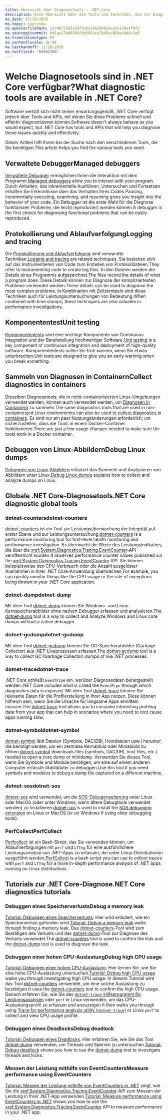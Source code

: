 ```yaml
---
title: Übersicht über Diagnosetools – .NET Core
description: Eine Übersicht über die Tools und Techniken, die zur Diagnose von .NET Core-Anwendungen zur Verfügung stehen.
ms.date: 07/16/2020
ms.topic: overview
ms.openlocfilehash: 3274b72363a3df1dbe1bb29492eedcb134a4f9f2
ms.sourcegitcommit: 6d1ae17e60384f3b5953ca7b45ac859ec6d4c3a0
ms.translationtype: HT
ms.contentlocale: de-DE
ms.lasthandoff: 11/20/2020
ms.locfileid: "94982308"
---
```

# <a name="what-diagnostic-tools-are-available-in-net-core"></a><span data-ttu-id="db1f9-103">Welche Diagnosetools sind in .NET Core verfügbar?</span><span class="sxs-lookup"><span data-stu-id="db1f9-103">What diagnostic tools are available in .NET Core?</span></span>

<span data-ttu-id="db1f9-104">Software verhält sich nicht immer erwartungsgemäß, .NET Core verfügt jedoch über Tools und APIs, mit denen Sie diese Probleme schnell und effektiv diagnostizieren können.</span><span class="sxs-lookup"><span data-stu-id="db1f9-104">Software doesn't always behave as you would expect, but .NET Core has tools and APIs that will help you diagnose these issues quickly and effectively.</span></span>

<span data-ttu-id="db1f9-105">Dieser Artikel hilft Ihnen bei der Suche nach den verschiedenen Tools, die Sie benötigen.</span><span class="sxs-lookup"><span data-stu-id="db1f9-105">This article helps you find the various tools you need.</span></span>

## <a name="managed-debuggers"></a><span data-ttu-id="db1f9-106">Verwaltete Debugger</span><span class="sxs-lookup"><span data-stu-id="db1f9-106">Managed debuggers</span></span>

<span data-ttu-id="db1f9-107">[Verwaltete Debugger](managed-debuggers.md) ermöglichen Ihnen die Interaktion mit dem Programm.</span><span class="sxs-lookup"><span data-stu-id="db1f9-107">[Managed debuggers](managed-debuggers.md) allow you to interact with your program.</span></span> <span data-ttu-id="db1f9-108">Durch Anhalten, das inkrementelle Ausführen, Untersuchen und Fortsetzen erhalten Sie Erkenntnisse über das Verhalten Ihres Codes.</span><span class="sxs-lookup"><span data-stu-id="db1f9-108">Pausing, incrementally executing, examining,  and resuming gives you insight into the behavior of your code.</span></span> <span data-ttu-id="db1f9-109">Ein Debugger ist die erste Wahl für die Diagnose funktionaler Probleme, die leicht reproduziert werden können.</span><span class="sxs-lookup"><span data-stu-id="db1f9-109">A debugger is the first choice for diagnosing functional problems that can be easily reproduced.</span></span>

## <a name="logging-and-tracing"></a><span data-ttu-id="db1f9-110">Protokollierung und Ablaufverfolgung</span><span class="sxs-lookup"><span data-stu-id="db1f9-110">Logging and tracing</span></span>

<span data-ttu-id="db1f9-111">Die [Protokollierung und Ablaufverfolgung](logging-tracing.md) sind verwandte Techniken.</span><span class="sxs-lookup"><span data-stu-id="db1f9-111">[Logging and tracing](logging-tracing.md) are related techniques.</span></span> <span data-ttu-id="db1f9-112">Sie beziehen sich auf das Instrumentieren von Code zum Erstellen von Protokolldateien.</span><span class="sxs-lookup"><span data-stu-id="db1f9-112">They refer to instrumenting code to create log files.</span></span> <span data-ttu-id="db1f9-113">In den Dateien werden die Details eines Programms aufgezeichnet.</span><span class="sxs-lookup"><span data-stu-id="db1f9-113">The files record the details of what a program does.</span></span> <span data-ttu-id="db1f9-114">Diese Details können zur Diagnose der kompliziertesten Probleme verwendet werden.</span><span class="sxs-lookup"><span data-stu-id="db1f9-114">These details can be used to diagnose the most complex problems.</span></span> <span data-ttu-id="db1f9-115">In Kombination mit Zeitstempeln sind diese Techniken auch für Leistungsuntersuchungen von Bedeutung.</span><span class="sxs-lookup"><span data-stu-id="db1f9-115">When combined with time stamps, these techniques are also valuable in performance investigations.</span></span>

## <a name="unit-testing"></a><span data-ttu-id="db1f9-116">Komponententest</span><span class="sxs-lookup"><span data-stu-id="db1f9-116">Unit testing</span></span>

<span data-ttu-id="db1f9-117">[Komponententests](../testing/index.md) sind eine wichtige Komponente von Continuous Integration und der Bereitstellung hochwertiger Software.</span><span class="sxs-lookup"><span data-stu-id="db1f9-117">[Unit testing](../testing/index.md) is a key component of continuous integration and deployment of high-quality software.</span></span> <span data-ttu-id="db1f9-118">Komponententests sollen Sie früh warnen, wenn Sie etwas unterbrechen.</span><span class="sxs-lookup"><span data-stu-id="db1f9-118">Unit tests are designed to give you an early warning when you break something.</span></span>

## <a name="collect-diagnostics-in-containers"></a><span data-ttu-id="db1f9-119">Sammeln von Diagnosen in Containern</span><span class="sxs-lookup"><span data-stu-id="db1f9-119">Collect diagnostics in containers</span></span>

<span data-ttu-id="db1f9-120">Dieselben Diagnosetools, die in nicht-containerisierten Linux-Umgebungen verwendet werden, können auch verwendet werden, um [Diagnosen in Containern](diagnostics-in-containers.md) zu sammeln.</span><span class="sxs-lookup"><span data-stu-id="db1f9-120">The same diagnostics tools that are used in non-containerized Linux environments can also be used to [collect diagnostics in containers](diagnostics-in-containers.md).</span></span> <span data-ttu-id="db1f9-121">Es sind nur ein paar Nutzungsänderungen erforderlich, um sicherzustellen, dass die Tools in einem Docker-Container funktionieren.</span><span class="sxs-lookup"><span data-stu-id="db1f9-121">There are just a few usage changes needed to make sure the tools work in a Docker container.</span></span>

## <a name="debug-linux-dumps"></a><span data-ttu-id="db1f9-122">Debuggen von Linux-Abbildern</span><span class="sxs-lookup"><span data-stu-id="db1f9-122">Debug Linux dumps</span></span>

<span data-ttu-id="db1f9-123">[Debuggen von Linux-Abbildern](debug-linux-dumps.md) erläutert das Sammeln und Analysieren von Abbildern unter Linux.</span><span class="sxs-lookup"><span data-stu-id="db1f9-123">[Debug Linux dumps](debug-linux-dumps.md) explains how to collect and analyze dumps on Linux.</span></span>

## <a name="net-core-diagnostic-global-tools"></a><span data-ttu-id="db1f9-124">Globale .NET Core-Diagnosetools</span><span class="sxs-lookup"><span data-stu-id="db1f9-124">.NET Core diagnostic global tools</span></span>

### <a name="dotnet-counters"></a><span data-ttu-id="db1f9-125">dotnet-counters</span><span class="sxs-lookup"><span data-stu-id="db1f9-125">dotnet-counters</span></span>

<span data-ttu-id="db1f9-126">[dotnet-counters](dotnet-counters.md) ist ein Tool zur Leistungsüberwachung der Integrität auf erster Ebene und zur Leistungsuntersuchung.</span><span class="sxs-lookup"><span data-stu-id="db1f9-126">[dotnet-counters](dotnet-counters.md) is a performance monitoring tool for first-level health monitoring and performance investigation.</span></span> <span data-ttu-id="db1f9-127">Es überwacht die Werte des Leistungsindikators, die über die <xref:System.Diagnostics.Tracing.EventCounter>-API veröffentlicht wurden.</span><span class="sxs-lookup"><span data-stu-id="db1f9-127">It observes performance counter values published via the <xref:System.Diagnostics.Tracing.EventCounter> API.</span></span> <span data-ttu-id="db1f9-128">Sie können beispielsweise den CPU-Verbrauch oder die Anzahl ausgelöster Ausnahmen in Ihrer .NET Core-Anwendung überwachen.</span><span class="sxs-lookup"><span data-stu-id="db1f9-128">For example, you can quickly monitor things like the CPU usage or the rate of exceptions being thrown in your .NET Core application.</span></span>

### <a name="dotnet-dump"></a><span data-ttu-id="db1f9-129">dotnet-dump</span><span class="sxs-lookup"><span data-stu-id="db1f9-129">dotnet-dump</span></span>

<span data-ttu-id="db1f9-130">Mit dem Tool [dotnet-dump](dotnet-dump.md) können Sie Windows- und Linux-Kernspeicherabbilder ohne nativen Debugger erfassen und analysieren.</span><span class="sxs-lookup"><span data-stu-id="db1f9-130">The [dotnet-dump](dotnet-dump.md) tool is a way to collect and analyze Windows and Linux core dumps without a native debugger.</span></span>

### <a name="dotnet-gcdump"></a><span data-ttu-id="db1f9-131">dotnet-gcdump</span><span class="sxs-lookup"><span data-stu-id="db1f9-131">dotnet-gcdump</span></span>

<span data-ttu-id="db1f9-132">Mit dem Tool [dotnet-gcdump](dotnet-gcdump.md) können Sie GC-Speicherabbilder (Garbage Collector) aus .NET-Liveprozessen erfassen.</span><span class="sxs-lookup"><span data-stu-id="db1f9-132">The [dotnet-gcdump](dotnet-gcdump.md) tool is a way to collect GC (Garbage Collector) dumps of live .NET processes.</span></span>

### <a name="dotnet-trace"></a><span data-ttu-id="db1f9-133">dotnet-trace</span><span class="sxs-lookup"><span data-stu-id="db1f9-133">dotnet-trace</span></span>

<span data-ttu-id="db1f9-134">.NET Core schließt `EventPipe` ein, worüber Diagnosedaten bereitgestellt werden.</span><span class="sxs-lookup"><span data-stu-id="db1f9-134">.NET Core includes what is called the `EventPipe` through which diagnostics data is exposed.</span></span> <span data-ttu-id="db1f9-135">Mit dem Tool [dotnet-trace](dotnet-trace.md) können Sie relevante Daten für die Profilerstellung in Ihrer App nutzen. Diese können hilfreich sein, wenn Sie die Ursache für langsame Apps ermitteln müssen.</span><span class="sxs-lookup"><span data-stu-id="db1f9-135">The [dotnet-trace](dotnet-trace.md) tool allows you to consume interesting profiling data from your app that can help in scenarios where you need to root cause apps running slow.</span></span>

### <a name="dotnet-symbol"></a><span data-ttu-id="db1f9-136">dotnet-symbol</span><span class="sxs-lookup"><span data-stu-id="db1f9-136">dotnet-symbol</span></span>

<span data-ttu-id="db1f9-137">[dotnet-symbol](dotnet-symbol.md) lädt Dateien (Symbole, DAC/DBI, Hostdateien usw.) herunter, die benötigt werden, um ein zentrales Kernabbild oder Miniabbild zu öffnen.</span><span class="sxs-lookup"><span data-stu-id="db1f9-137">[dotnet-symbol](dotnet-symbol.md) downloads files (symbols, DAC/DBI, host files, etc.) needed to open a core dump or minidump.</span></span> <span data-ttu-id="db1f9-138">Verwenden Sie dieses Tool, wenn Sie Symbole und Module benötigen, um eine auf einem anderen Computer erfasste Abbilddatei zu debuggen.</span><span class="sxs-lookup"><span data-stu-id="db1f9-138">Use this tool if you need symbols and modules to debug a dump file captured on a different machine.</span></span>

### <a name="dotnet-sos"></a><span data-ttu-id="db1f9-139">dotnet-sos</span><span class="sxs-lookup"><span data-stu-id="db1f9-139">dotnet-sos</span></span>

<span data-ttu-id="db1f9-140">[dotnet-sos](dotnet-sos.md) wird verwendet, um die [SOS-Debugerweiterung](../../framework/tools/sos-dll-sos-debugging-extension.md) unter Linux oder MacOS (oder unter Windows, wenn ältere Debugtools verwendet werden) zu installieren.</span><span class="sxs-lookup"><span data-stu-id="db1f9-140">[dotnet-sos](dotnet-sos.md) is used to install the [SOS debugging extension](../../framework/tools/sos-dll-sos-debugging-extension.md) on Linux or MacOS (or on Windows if using older debugging tools).</span></span>

### <a name="perfcollect"></a><span data-ttu-id="db1f9-141">PerfCollect</span><span class="sxs-lookup"><span data-stu-id="db1f9-141">PerfCollect</span></span>

<span data-ttu-id="db1f9-142">[Perfcollect](trace-perfcollect-lttng.md) ist ein Bash-Skript, das Sie verwenden können, um Ablaufverfolgungen mit `perf` und `LTTng` für eine ausführlichere Leistungsanalyse von .NET-Apps zu erfassen, die unter Linux-Distributionen ausgeführt werden.</span><span class="sxs-lookup"><span data-stu-id="db1f9-142">[PerfCollect](trace-perfcollect-lttng.md) is a bash script you can use to collect traces with `perf` and `LTTng` for a more in-depth performance analysis of .NET apps running on Linux distributions.</span></span>

## <a name="net-core-diagnostics-tutorials"></a><span data-ttu-id="db1f9-143">Tutorials zur .NET Core-Diagnose</span><span class="sxs-lookup"><span data-stu-id="db1f9-143">.NET Core diagnostics tutorials</span></span>

### <a name="debug-a-memory-leak"></a><span data-ttu-id="db1f9-144">Debuggen eines Speicherverlusts</span><span class="sxs-lookup"><span data-stu-id="db1f9-144">Debug a memory leak</span></span>

<span data-ttu-id="db1f9-145">[Tutorial: Debuggen eines Speicherverlusts](debug-memory-leak.md). Hier wird erläutert, wie ein Speicherverlust gefunden wird.</span><span class="sxs-lookup"><span data-stu-id="db1f9-145">[Tutorial: Debug a memory leak](debug-memory-leak.md) walks through finding a memory leak.</span></span> <span data-ttu-id="db1f9-146">Das [dotnet-counters](dotnet-counters.md)-Tool wird zum Bestätigen des Verlusts und das [dotnet-dump](dotnet-dump.md)-Tool zur Diagnose des Verlusts verwendet.</span><span class="sxs-lookup"><span data-stu-id="db1f9-146">The [dotnet-counters](dotnet-counters.md) tool is used to confirm the leak and the [dotnet-dump](dotnet-dump.md) tool is used to diagnose the leak.</span></span>

### <a name="debug-high-cpu-usage"></a><span data-ttu-id="db1f9-147">Debuggen einer hohen CPU-Auslastung</span><span class="sxs-lookup"><span data-stu-id="db1f9-147">Debug high CPU usage</span></span>

<span data-ttu-id="db1f9-148">[Tutorial: Debuggen einer hohen CPU-Auslastung](debug-highcpu.md). Hier lernen Sie, wie Sie eine hohe CPU-Auslastung untersuchen.</span><span class="sxs-lookup"><span data-stu-id="db1f9-148">[Tutorial: Debug high CPU usage](debug-highcpu.md) walks you through investigating high CPU usage.</span></span> <span data-ttu-id="db1f9-149">In diesem Tutorial wird das Tool [dotnet-counters](dotnet-counters.md) verwendet, um eine solche Auslastung zu bestätigen.</span><span class="sxs-lookup"><span data-stu-id="db1f9-149">It uses the [dotnet-counters](dotnet-counters.md) tool to confirm the high CPU usage.</span></span> <span data-ttu-id="db1f9-150">Danach erfahren Sie, wie Sie das [`dotnet-trace`-Hilfsprogramm für Leistungsanalysen](dotnet-trace.md) oder `perf` in Linux verwenden, um das CPU-Auslastungsprofil zu erfassen und anzuzeigen.</span><span class="sxs-lookup"><span data-stu-id="db1f9-150">It then walks you through using [Trace for performance analysis utility (`dotnet-trace`)](dotnet-trace.md) or Linux `perf` to collect and view CPU usage profile.</span></span>

### <a name="debug-deadlock"></a><span data-ttu-id="db1f9-151">Debuggen eines Deadlocks</span><span class="sxs-lookup"><span data-stu-id="db1f9-151">Debug deadlock</span></span>

<span data-ttu-id="db1f9-152">[Tutorial: Debuggen eines Deadlocks](debug-deadlock.md). Hier erfahren Sie, wie Sie das Tool [dotnet-dump](dotnet-dump.md) verwenden, um Threads und Sperren zu untersuchen.</span><span class="sxs-lookup"><span data-stu-id="db1f9-152">[Tutorial: Debug deadlock](debug-deadlock.md) shows you how to use the [dotnet-dump](dotnet-dump.md) tool to investigate threads and locks.</span></span>

### <a name="measure-performance-using-eventcounters"></a><span data-ttu-id="db1f9-153">Messen der Leistung mithilfe von EventCounters</span><span class="sxs-lookup"><span data-stu-id="db1f9-153">Measure performance using EventCounters</span></span>

<span data-ttu-id="db1f9-154">[Tutorial: Messen der Leistung mithilfe von EventCounters in .NET](event-counter-perf.md) zeigt, wie Sie die <xref:System.Diagnostics.Tracing.EventCounter>-API zum Messen der Leistung in Ihrer .NET-App verwenden.</span><span class="sxs-lookup"><span data-stu-id="db1f9-154">[Tutorial: Measure performance using EventCounters in .NET](event-counter-perf.md) shows you how to use the <xref:System.Diagnostics.Tracing.EventCounter> API to measure performance in your .NET app.</span></span>
